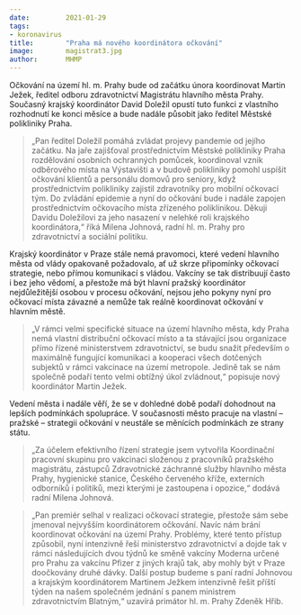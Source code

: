 ```yaml
---
date:         2021-01-29
tags:         
- koronavirus
title:        "Praha má nového koordinátora očkování"
image: 	      magistrat3.jpg
author:       MHMP
---
```


Očkování na území hl. m. Prahy bude od začátku února koordinovat Martin Ježek, ředitel odboru zdravotnictví Magistrátu hlavního města Prahy. Současný krajský koordinátor David Doležil opustí tuto funkci z vlastního rozhodnutí ke konci měsíce a bude nadále působit jako ředitel Městské polikliniky Praha.

> „Pan ředitel Doležil pomáhá zvládat projevy pandemie od jejího začátku. Na jaře zajišťoval prostřednictvím Městské polikliniky Praha rozdělování osobních ochranných pomůcek, koordinoval vznik odběrového místa na Výstavišti a v budově polikliniky pomohl uspíšit očkování klientů a personálu domovů pro seniory, když prostřednictvím polikliniky zajistil zdravotníky pro mobilní očkovací tým. Do zvládání epidemie a nyní do očkování bude i nadále zapojen prostřednictvím očkovacího místa zřízeného poliklinikou. Děkuji Davidu Doležilovi za jeho nasazení v nelehké roli krajského koordinátora,“ říká Milena Johnová, radní hl. m. Prahy pro zdravotnictví a sociální politiku.

Krajský koordinátor v Praze stále nemá pravomoci, které vedení hlavního města od vlády opakovaně požadovalo, ať už skrze připomínky očkovací strategie, nebo přímou komunikací s vládou. Vakcíny se tak distribuují často i bez jeho vědomí, a přestože má být hlavní pražský koordinátor nejdůležitější osobou v procesu očkování, nejsou jeho pokyny nyní pro očkovací místa závazné a nemůže tak reálně koordinovat očkování v hlavním městě.

> „V rámci velmi specifické situace na území hlavního města, kdy Praha nemá vlastní distribuční očkovací místo a ta stávající jsou organizace přímo řízené ministerstvem zdravotnictví, se budu snažit především o maximálně fungující komunikaci a kooperaci všech dotčených subjektů v rámci vakcinace na území metropole. Jedině tak se nám společně podaří tento velmi obtížný úkol zvládnout,“ popisuje nový koordinátor Martin Ježek.

Vedení města i nadále věří, že se v dohledné době podaří dohodnout na lepších podmínkách spolupráce. V současnosti město pracuje na vlastní – pražské – strategii očkování v neustále se měnících podmínkách ze strany státu. 

> „Za účelem efektivního řízení strategie jsem vytvořila Koordinační pracovní skupinu pro vakcinaci složenou z pracovníků pražského magistrátu, zástupců Zdravotnické záchranné služby hlavního města Prahy, hygienické stanice, Českého červeného kříže, externích odborníků i politiků, mezi kterými je zastoupena i opozice,“ dodává radní Milena Johnová.

> „Pan premiér selhal v realizaci očkovací strategie, přestože sám sebe jmenoval nejvyšším koordinátorem očkování. Navíc nám brání koordinovat očkování na území Prahy. Problémy, které tento přístup způsobil, nyní intenzivně řeší ministerstvo zdravotnictví a dojde tak v rámci následujících dvou týdnů ke směně vakcíny Moderna určené pro Prahu za vakcínu Pfizer z jiných krajů tak, aby mohly být v Praze doočkovány druhé dávky. Další postup budeme s paní radní Johnovou a krajským koordinátorem Martinem Ježkem intenzivně řešit příští týden na našem společném jednání s panem ministrem zdravotnictvím Blatným,“ uzavírá primátor hl. m. Prahy Zdeněk Hřib.
